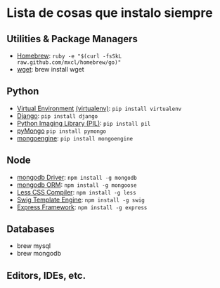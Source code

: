 Lista de cosas que instalo siempre
==============

Utilities & Package Managers
--------------------------
* [Homebrew](http://mxcl.github.com/homebrew/): `ruby -e "$(curl -fsSkL raw.github.com/mxcl/homebrew/go)"`
* [wget](http://www.gnu.org/software/wget/): brew install wget

Python
------
* [Virtual Environment]((http://http://pypi.python.org/pypi/virtualenv)) [(virtualenv)](https://github.com/pypa/virtualenv): `pip install virtualenv`
* [Django](http://djangoproject.com): `pip install django`
* [Python Imaging Library (PIL)](http://www.pythonware.com/products/pil/): `pip install pil`
* [pyMongo](http://www.mongodb.org/display/DOCS/Python+Language+Center) `pip install pymongo`
* [mongoengine](): `pip install mongoengine`


Node
----

* [mongodb Driver](http://www.mongodb.org/display/DOCS/node.JS): `npm install -g mongodb`
* [mongodb ORM](http://mongoosejs.com/): `npm install -g mongoose`
* [Less CSS Compiler](http://lessjs.org/): `npm install -g less`
* [Swig Template Engine](http://paularmstrong.github.com/swig/): `npm install -g swig`
* [Express Framework](expressjs.com): `npm install -g express`


Databases
---------
* brew mysql
* brew mongodb

Editors, IDEs, etc.
------------------
